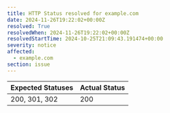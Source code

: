 ```yaml
---
title: HTTP Status resolved for example.com
date: 2024-11-26T19:22:02+00:00Z
resolved: True
resolvedWhen: 2024-11-26T19:22:02+00:00Z
resolvedStartTime: 2024-10-25T21:09:43.191474+00:00
severity: notice
affected:
  - example.com
section: issue
---
```


| Expected Statuses | Actual Status  |
|-------------------|----------------|
| 200, 301, 302 | 200 |
